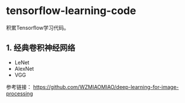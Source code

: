 # tensorflow-learning-code

积累Tensorflow学习代码。

## 1. 经典卷积神经网络
* LeNet
* AlexNet
* VGG

参考链接：
https://github.com/WZMIAOMIAO/deep-learning-for-image-processing




